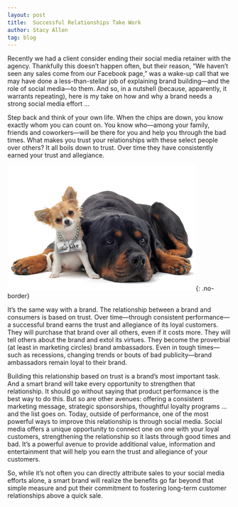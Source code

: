 ```yaml
---
layout: post
title:  Successful Relationships Take Work
author: Stacy Allen
tag: blog
---
```


Recently we had a client consider ending their social media retainer with the agency. Thankfully this doesn’t happen often, but their reason, “We haven’t seen any sales come from our Facebook page,” was a wake-up call that we may have done a less-than-stellar job of explaining brand building—and the role of social media—to them. And so, in a nutshell (because, apparently, it warrants repeating), here is my take on how and why a brand needs a strong social media effort …

Step back and think of your own life. When the chips are down, you know exactly whom you can count on. You know who—among your family, friends and coworkers—will be there for you and help you through the bad times. What makes you trust your relationships with these select people over others? It all boils down to trust. Over time they have consistently earned your trust and allegiance.

![](/img/like-trust.jpg){: .no-border}

It’s the same way with a brand. The relationship between a brand and consumers is based on trust. Over time—through consistent performance—a successful brand earns the trust and allegiance of its loyal customers. They will purchase that brand over all others, even if it costs more. They will tell others about the brand and extol its virtues. They become the proverbial (at least in marketing circles) brand ambassadors. Even in tough times—such as recessions, changing trends or bouts of bad publicity—brand ambassadors remain loyal to their brand.

Building this relationship based on trust is a brand’s most important task. And a smart brand will take every opportunity to strengthen that relationship. It should go without saying that product performance is the best way to do this. But so are other avenues: offering a consistent marketing message, strategic sponsorships, thoughtful loyalty programs … and the list goes on. Today, outside of performance, one of the most powerful ways to improve this relationship is through social media. Social media offers a unique opportunity to connect one on one with your loyal customers, strengthening the relationship so it lasts through good times and bad. It’s a powerful avenue to provide additional value, information and entertainment that will help you earn the trust and allegiance of your customers.

So, while it’s not often you can directly attribute sales to your social media efforts alone, a smart brand will realize the benefits go far beyond that simple measure and put their commitment to fostering long-term customer relationships above a quick sale.
